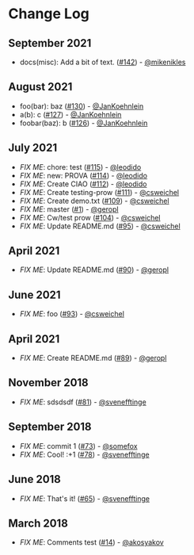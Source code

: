 # Change Log

## September 2021
-  docs(misc): Add a bit of text. ([#142](https://github.com/gitpod-io/gitpod-test-repo/pull/142)) - [@mikenikles](https://github.com/mikenikles)

## August 2021
-  foo(bar): baz ([#130](https://github.com/gitpod-io/gitpod-test-repo/pull/130)) - [@JanKoehnlein](https://github.com/JanKoehnlein)
-  a(b): c ([#127](https://github.com/gitpod-io/gitpod-test-repo/pull/127)) - [@JanKoehnlein](https://github.com/JanKoehnlein)
-  foobar(baz): b ([#126](https://github.com/gitpod-io/gitpod-test-repo/pull/126)) - [@JanKoehnlein](https://github.com/JanKoehnlein)

## July 2021
-  _FIX ME_: chore: test ([#115](https://github.com/gitpod-io/gitpod-test-repo/pull/115)) - [@leodido](https://github.com/leodido)
-  _FIX ME_: new: PROVA ([#114](https://github.com/gitpod-io/gitpod-test-repo/pull/114)) - [@leodido](https://github.com/leodido)
-  _FIX ME_: Create CIAO ([#112](https://github.com/gitpod-io/gitpod-test-repo/pull/112)) - [@leodido](https://github.com/leodido)
-  _FIX ME_: Create testing-prow ([#111](https://github.com/gitpod-io/gitpod-test-repo/pull/111)) - [@csweichel](https://github.com/csweichel)
-  _FIX ME_: Create demo.txt ([#109](https://github.com/gitpod-io/gitpod-test-repo/pull/109)) - [@csweichel](https://github.com/csweichel)
-  _FIX ME_: master ([#1](https://github.com/gitpod-io/gitpod-test-repo/pull/1)) - [@geropl](https://github.com/geropl)
-  _FIX ME_: Cw/test prow ([#104](https://github.com/gitpod-io/gitpod-test-repo/pull/104)) - [@csweichel](https://github.com/csweichel)
-  _FIX ME_: Update README.md ([#95](https://github.com/gitpod-io/gitpod-test-repo/pull/95)) - [@csweichel](https://github.com/csweichel)

## April 2021
-  _FIX ME_: Update README.md ([#90](https://github.com/gitpod-io/gitpod-test-repo/pull/90)) - [@geropl](https://github.com/geropl)

## June 2021
-  _FIX ME_: foo ([#93](https://github.com/gitpod-io/gitpod-test-repo/pull/93)) - [@csweichel](https://github.com/csweichel)

## April 2021
-  _FIX ME_: Create README.md ([#89](https://github.com/gitpod-io/gitpod-test-repo/pull/89)) - [@geropl](https://github.com/geropl)

## November 2018
-  _FIX ME_: sdsdsdf ([#81](https://github.com/gitpod-io/gitpod-test-repo/pull/81)) - [@svenefftinge](https://github.com/svenefftinge)

## September 2018
-  _FIX ME_: commit 1 ([#73](https://github.com/gitpod-io/gitpod-test-repo/pull/73)) - [@somefox](https://github.com/somefox)
-  _FIX ME_: Cool! :+1 ([#78](https://github.com/gitpod-io/gitpod-test-repo/pull/78)) - [@svenefftinge](https://github.com/svenefftinge)

## June 2018
-  _FIX ME_: That's it! ([#65](https://github.com/gitpod-io/gitpod-test-repo/pull/65)) - [@svenefftinge](https://github.com/svenefftinge)

## March 2018
-  _FIX ME_: Comments test ([#14](https://github.com/gitpod-io/gitpod-test-repo/pull/14)) - [@akosyakov](https://github.com/akosyakov)
